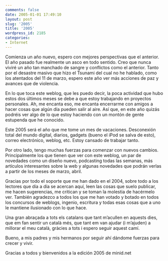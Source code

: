 ```yaml
---
comments: false
date: 2005-01-01 17:49:10
layout: post
slug: '2005'
title: '2005'
wordpress_id: 2185
categories:
- Internet
---
```


Comienza un año nuevo, espero con mejores perspectivas que el anterior. El año pasado fue realmente un asco en todo sentido. Creo que nunca viviré un año tan manchado de sangre y conflictos como el anterior. Tanto por el desastre masivo que hizo el Tsunami del cual no he hablado, como los atentados del 11 de marzo, espero este año ver más acciones de paz y avances que de violencia.





En lo que toca este weblog, que les puedo decir, la poca actividad que hubo estos dos últimos meses se debe a que estoy trabajando en proyectos personales. Ah, me encanta eso, me encanta encerrarme con amigos a hacer cosas que algún día pueden salir al aire. Así que, en este año quizás podréis ver algo de lo que estoy haciendo con un montón de gente estupenda que he conocido.





Este 2005 será el año que me tome un mes de vacaciones. Desconexión total del mundo digital, diarios, gadgets (bueno el iPod se salva de esto), correo electrónico, weblog, etc. Estoy cansado de trabajar tanto.





Por otro lado, tengo muchas fuerzas para comenzar con nuevos cambios. Principalmente los que tienen que ver con este weblog, un par de novedades como un diseño nuevo, podcasting todas las semanas, más artículos interesantes sobre la web y algunas novedades que podrán verlas a partir de los meses de marzo, abril.





Gracias por todo el soporte que me han dado en el 2004, sobre todo a los lectores que día a día se acercan aquí, leen las cosas que suelo publicar, me hacen sugerencias, me critican y se toman la molestia de hacérmelo ver. También agradezco a todos los que me han votado y botado en todos los concursos de weblogs, ingenio, escritura y todas esas cosas que a uno le mantiene ilusionado con lo que hace.





Una gran abraçada a tots els catalans que tant m’acullen en aquests dies, que em fan sentir un català més, que tant em van ajudar (i m’ajuden) a millorar el meu català, gràcies a tots i espero seguir aquest camí.





Bueno, a mis padres y mis hermanos por seguir ahí dándome fuerzas para crecer y vivir.





Gracias a todos y bienvenidos a la edición 2005 de minid.net




 
